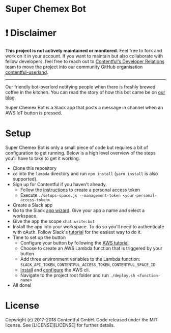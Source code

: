 Super Chemex Bot
================

❗ Disclaimer
=====

**This project is not actively maintained or monitored.** Feel free to fork and work on it in your account. If you want to maintain but also collaborate with fellow developers, feel free to reach out to [Contentful's Developer Relations](mailto:devrel-mkt@contentful.com) team to move the project into our community GitHub organisation [contentful-userland](https://github.com/contentful-userland/).

---------

Our friendly bot-overlord notifying people when there is freshly brewed coffee in the kitchen. You can read the story of how this bot came be on [our blog](https://www.contentful.com/blog/2017/09/27/super-chemex-bot/).

Super Chemex Bot is a Slack app that posts a message in channel when an AWS IoT button is pressed.

Setup
=====

Super Chemex Bot is only a small piece of code but requires a bit of configuration to get running. Below is a high level overview of the steps you'll have to take to get it working.

 * Clone this repository
 * `cd` into the `lambda` directory and run `npm install` (`yarn install` is also supported).
 * Sign up for Contentful if you haven't already.
   * Follow the [instructions](https://www.contentful.com/r/knowledgebase/personal-access-tokens/#how-to-get-a-personal-access-token-the-web-app) to create a personal access token
   * Execute `./setups-space.js --management-token <your-personal-access-token>`
 * Create a Slack app
  * Go to the Slack [app wizard](https://api.slack.com/apps?new_app=1). Give your app a name and select a workspace.
  * Give the app the scope `chat:write:bot`
  * Install the app into your workspace. To do so you'll need to authenticate with oAuth. Follow Slack's [tutorial](https://api.slack.com/tutorials/app-creation-and-oauth) for the easiest way to do it.
 * Time to set up the button
   * Configure your button by following the [AWS tutorial](http://docs.aws.amazon.com/iot/latest/developerguide/configure-iot.html)
   * Choose to create an AWS Lambda function that is triggered by your button
   * Add three environment variables to the Lambda function: `SLACK_API_TOKEN`, `CONTENTFUL_ACCESS_TOKEN`, `CONTENTFUL_SPACE_ID`
   * [Install](http://docs.aws.amazon.com/cli/latest/userguide/installing.html) and [configure](http://docs.aws.amazon.com/cli/latest/userguide/cli-chap-getting-started.html#cli-quick-configuration) the AWS cli.
   * Navigate to the project root folder and run `./deploy.sh <function-name>`
 * All done!

License
=======

Copyright (c) 2017-2018 Contentful GmbH. Code released under the MIT license. See [LICENSE][LICENSE] for further details.
